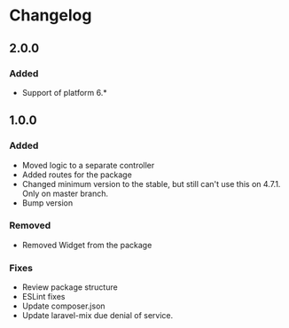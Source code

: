 # Changelog

## 2.0.0

### Added
- Support of platform 6.*

## 1.0.0

### Added
- Moved logic to a separate controller
- Added routes for the package
- Changed minimum version to the stable, but still can't use this on 4.7.1. Only on master branch.
- Bump version 

### Removed
- Removed Widget from the package

### Fixes
- Review package structure
- ESLint fixes
- Update composer.json
- Update laravel-mix due denial of service.
